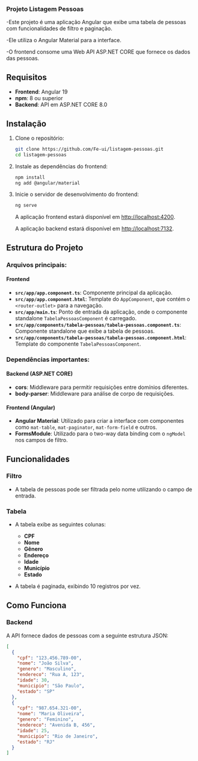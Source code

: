 ### Projeto Listagem Pessoas 

-Este projeto é uma aplicação Angular que exibe uma tabela de pessoas com funcionalidades de filtro e paginação.

-Ele utiliza o Angular Material para a interface.

-O frontend consome uma Web API ASP.NET CORE que fornece os dados das pessoas.

## Requisitos

- **Frontend**: Angular 19
- **npm**: 8 ou superior
- **Backend**: API em ASP.NET CORE 8.0

## Instalação

1. Clone o repositório:

    ```bash
    git clone https://github.com/Fe-ui/listagem-pessoas.git
    cd listagem-pessoas
    ```

2. Instale as dependências do frontend:

    ```bash
    npm install
    ng add @angular/material
    ```

3. Inicie o servidor de desenvolvimento do frontend:

    ```bash
    ng serve
    ```

    A aplicação frontend estará disponível em [http://localhost:4200](http://localhost:4200).
	
	A aplicação backend estará disponível em [http://localhost:7132](http://localhost:7132).

## Estrutura do Projeto

### Arquivos principais:

#### Frontend

- **`src/app/app.component.ts`**: Componente principal da aplicação.
- **`src/app/app.component.html`**: Template do `AppComponent`, que contém o `<router-outlet>` para a navegação.
- **`src/app/main.ts`**: Ponto de entrada da aplicação, onde o componente standalone `TabelaPessoasComponent` é carregado.
- **`src/app/components/tabela-pessoas/tabela-pessoas.component.ts`**: Componente standalone que exibe a tabela de pessoas.
- **`src/app/components/tabela-pessoas/tabela-pessoas.component.html`**: Template do componente `TabelaPessoasComponent`.

### Dependências importantes:

#### Backend (ASP.NET CORE)

- **cors**: Middleware para permitir requisições entre domínios diferentes.
- **body-parser**: Middleware para análise de corpo de requisições.

#### Frontend (Angular)

- **Angular Material**: Utilizado para criar a interface com componentes como `mat-table`, `mat-paginator`, `mat-form-field` e outros.
- **FormsModule**: Utilizado para o two-way data binding com o `ngModel` nos campos de filtro.

## Funcionalidades

### Filtro

- A tabela de pessoas pode ser filtrada pelo nome utilizando o campo de entrada.

### Tabela

- A tabela exibe as seguintes colunas:
  - **CPF**
  - **Nome**
  - **Gênero**
  - **Endereço**
  - **Idade**
  - **Município**
  - **Estado**

- A tabela é paginada, exibindo 10 registros por vez.

## Como Funciona

### Backend

A API fornece dados de pessoas com a seguinte estrutura JSON:

```json
[
  {
    "cpf": "123.456.789-00",
    "nome": "João Silva",
    "genero": "Masculino",
    "endereco": "Rua A, 123",
    "idade": 30,
    "municipio": "São Paulo",
    "estado": "SP"
  },
  {
    "cpf": "987.654.321-00",
    "nome": "Maria Oliveira",
    "genero": "Feminino",
    "endereco": "Avenida B, 456",
    "idade": 25,
    "municipio": "Rio de Janeiro",
    "estado": "RJ"
  }
]
